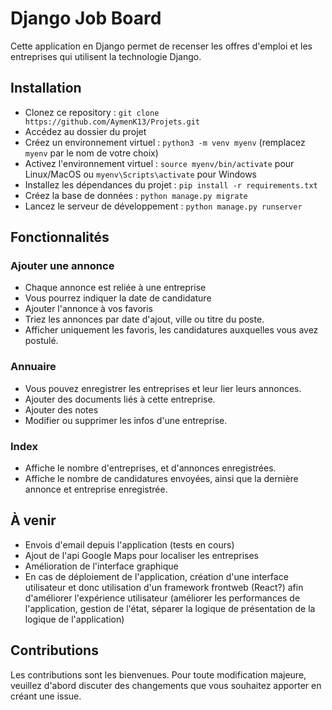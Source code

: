 # Django Job Board

Cette application en Django permet de recenser les offres d'emploi et les entreprises qui utilisent la technologie Django.

## Installation

- Clonez ce repository : `git clone https://github.com/AymenK13/Projets.git`
- Accédez au dossier du projet
- Créez un environnement virtuel : `python3 -m venv myenv` (remplacez `myenv` par le nom de votre choix)
- Activez l'environnement virtuel : `source myenv/bin/activate` pour Linux/MacOS ou `myenv\Scripts\activate` pour Windows
- Installez les dépendances du projet : `pip install -r requirements.txt`
- Créez la base de données : `python manage.py migrate`
- Lancez le serveur de développement : `python manage.py runserver`

## Fonctionnalités

### Ajouter une annonce

- Chaque annonce est reliée à une entreprise
- Vous pourrez indiquer la date de candidature
- Ajouter l'annonce à vos favoris
- Triez les annonces par date d'ajout, ville ou titre du poste.
- Afficher uniquement les favoris, les candidatures auxquelles vous avez postulé.

### Annuaire

- Vous pouvez enregistrer les entreprises et leur lier leurs annonces.
- Ajouter des documents liés à cette entreprise.
- Ajouter des notes
- Modifier ou supprimer les infos d'une entreprise.

### Index

- Affiche le nombre d'entreprises, et d'annonces enregistrées.
- Affiche le nombre de candidatures envoyées, ainsi que la dernière annonce et entreprise enregistrée.

## À venir

- Envois d'email depuis l'application (tests en cours)
- Ajout de l'api Google Maps pour localiser les entreprises
- Amélioration de l'interface graphique
- En cas de déploiement de l'application, création d'une interface utilisateur et donc utilisation d'un framework frontweb (React?) afin d'améliorer l'expérience utilisateur (améliorer les performances de l'application, gestion de l'état, séparer la logique de présentation de la logique de l'application)

## Contributions

Les contributions sont les bienvenues. Pour toute modification majeure, veuillez d'abord discuter des changements que vous souhaitez apporter en créant une issue.

